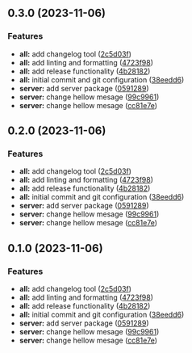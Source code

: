 

## 0.3.0 (2023-11-06)


### Features

* **all:** add changelog tool ([2c5d03f](https://github.com/petr-nazarov/bun-momorepo-template/commit/2c5d03f3c4170039f695986c098ef7df0f64e519))
* **all:** add linting and formatting ([4723f98](https://github.com/petr-nazarov/bun-momorepo-template/commit/4723f98e68b567c665fdddae1ccca6e5dacb9ccc))
* **all:** add release functionality ([4b28182](https://github.com/petr-nazarov/bun-momorepo-template/commit/4b28182827d1aa88afde8be5e46be9471bd8c678))
* **all:** initial commit and git configuration ([38eedd6](https://github.com/petr-nazarov/bun-momorepo-template/commit/38eedd6acb0e0353a004da33586f5b344763d828))
* **server:** add server package ([0591289](https://github.com/petr-nazarov/bun-momorepo-template/commit/05912899d1ae02d79e38750fe0c96730e4560a40))
* **server:** change hellow mesage ([99c9961](https://github.com/petr-nazarov/bun-momorepo-template/commit/99c9961c4e642847a29c72a8f46d2754376e716c))
* **server:** change hellow mesage ([cc81e7e](https://github.com/petr-nazarov/bun-momorepo-template/commit/cc81e7e61a36ab30df0e92204c09257617a65a9b))

## 0.2.0 (2023-11-06)


### Features

* **all:** add changelog tool ([2c5d03f](https://github.com/petr-nazarov/bun-momorepo-template/commit/2c5d03f3c4170039f695986c098ef7df0f64e519))
* **all:** add linting and formatting ([4723f98](https://github.com/petr-nazarov/bun-momorepo-template/commit/4723f98e68b567c665fdddae1ccca6e5dacb9ccc))
* **all:** add release functionality ([4b28182](https://github.com/petr-nazarov/bun-momorepo-template/commit/4b28182827d1aa88afde8be5e46be9471bd8c678))
* **all:** initial commit and git configuration ([38eedd6](https://github.com/petr-nazarov/bun-momorepo-template/commit/38eedd6acb0e0353a004da33586f5b344763d828))
* **server:** add server package ([0591289](https://github.com/petr-nazarov/bun-momorepo-template/commit/05912899d1ae02d79e38750fe0c96730e4560a40))
* **server:** change hellow mesage ([99c9961](https://github.com/petr-nazarov/bun-momorepo-template/commit/99c9961c4e642847a29c72a8f46d2754376e716c))
* **server:** change hellow mesage ([cc81e7e](https://github.com/petr-nazarov/bun-momorepo-template/commit/cc81e7e61a36ab30df0e92204c09257617a65a9b))

## 0.1.0 (2023-11-06)


### Features

* **all:** add changelog tool ([2c5d03f](https://github.com/petr-nazarov/bun-momorepo-template/commit/2c5d03f3c4170039f695986c098ef7df0f64e519))
* **all:** add linting and formatting ([4723f98](https://github.com/petr-nazarov/bun-momorepo-template/commit/4723f98e68b567c665fdddae1ccca6e5dacb9ccc))
* **all:** add release functionality ([4b28182](https://github.com/petr-nazarov/bun-momorepo-template/commit/4b28182827d1aa88afde8be5e46be9471bd8c678))
* **all:** initial commit and git configuration ([38eedd6](https://github.com/petr-nazarov/bun-momorepo-template/commit/38eedd6acb0e0353a004da33586f5b344763d828))
* **server:** add server package ([0591289](https://github.com/petr-nazarov/bun-momorepo-template/commit/05912899d1ae02d79e38750fe0c96730e4560a40))
* **server:** change hellow mesage ([99c9961](https://github.com/petr-nazarov/bun-momorepo-template/commit/99c9961c4e642847a29c72a8f46d2754376e716c))
* **server:** change hellow mesage ([cc81e7e](https://github.com/petr-nazarov/bun-momorepo-template/commit/cc81e7e61a36ab30df0e92204c09257617a65a9b))